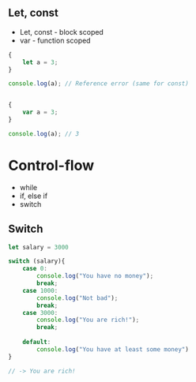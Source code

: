 ## Let, const 
* Let, const - block scoped
* var - function scoped



```javascript
{
    let a = 3;
}

console.log(a); // Reference error (same for const)


{
    var a = 3;
}

console.log(a); // 3

```


# Control-flow
* while
* if, else if
* switch

## Switch
```javascript
let salary = 3000

switch (salary){
    case 0:
        console.log("You have no money");
        break;
    case 1000:
        console.log("Not bad");
        break;
    case 3000:
        console.log("You are rich!");
        break;
        
    default: 
        console.log("You have at least some money")
}

// -> You are rich!
```
